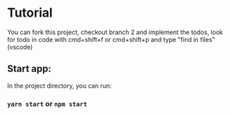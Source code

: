 # Tutorial

You can fork this project, checkout branch 2 and implement the todos, look for todo in code with cmd+shift+f or cmd+shift+p and type "find in files" (vscode)

## Start app:

In the project directory, you can run:

### `yarn start` or `npm start`

